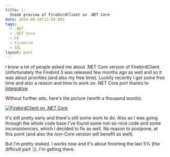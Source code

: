 ```yaml
---
title: |-
  Sneak preview of FirebirdClient on .NET Core
date: 2016-09-20T12:59:00Z
tags:
  - .NET
  - .NET Core
  - C#
  - Firebird
  - SQL
layout: post
---
```

I know a lot of people asked me about .NET Core version of FirebirdClient. Unfortunately the Firebird 3 was released few months ago as well and so it was about priorities (and also my free time). Luckily recently I got some free time and also a reason and time to work on .NET Core port thanks to [Integrative][1].

<!-- excerpt -->

Without further ado, here's the picture (worth a thousand words).

[![FirebirdClient on .NET Core](/i/233573/net-core_thumb.png)](/i/233573/net-core.png)

It's still pretty early and there's still some work to do. Also as I was going through the whole code base I've found some not-so-nice code and some inconsistencies, which I decided to fix as well. No reason to postpone, at this point (and also the non-Core version will benefit as well).

But I'm pretty stoked. I works now and it's about finishing the last 5% (the difficult part :)). I'm getting there. 

[1]: http://www.integrative.co.za/